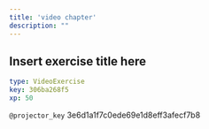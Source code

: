 ```yaml
---
title: 'video chapter'
description: ""
---
```


## Insert exercise title here

```yaml
type: VideoExercise
key: 306ba268f5
xp: 50
```

`@projector_key`
3e6d1a1f7c0ede69e1d8eff3afecf7b8
